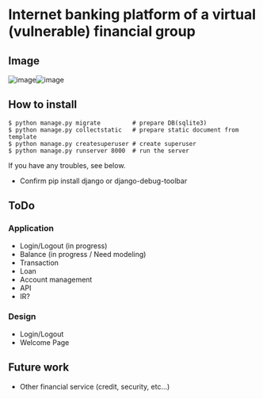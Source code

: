 # Internet banking platform of a virtual (vulnerable) financial group 

## Image
![image](https://user-images.githubusercontent.com/1051726/40121067-ab937624-595b-11e8-8400-9d03417e4ad6.png)![image](https://user-images.githubusercontent.com/1051726/40121202-fef04068-595b-11e8-8eae-f3ac04e5d63e.png)
## How to install

```
$ python manage.py migrate         # prepare DB(sqlite3)
$ python manage.py collectstatic   # prepare static document from template
$ python manage.py createsuperuser # create superuser
$ python manage.py runserver 8000  # run the server
```
If you have any troubles, see below.
* Confirm pip install django or django-debug-toolbar


## ToDo
### Application
* Login/Logout (in progress)
* Balance (in progress / Need modeling)
* Transaction
* Loan
* Account management
* API
* IR?

### Design
* Login/Logout
* Welcome Page

## Future work
* Other financial service (credit, security, etc...)
